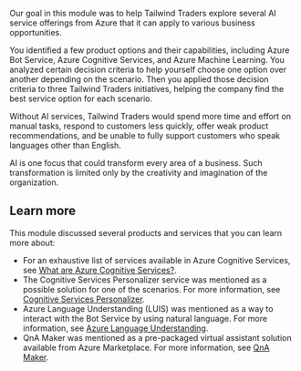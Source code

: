 Our goal in this module was to help Tailwind Traders explore several AI service offerings from Azure that it can apply to various business opportunities.

You identified a few product options and their capabilities, including Azure Bot Service, Azure Cognitive Services, and Azure Machine Learning. You analyzed certain decision criteria to help yourself choose one option over another depending on the scenario. Then you applied those decision criteria to three Tailwind Traders initiatives, helping the company find the best service option for each scenario.

Without AI services, Tailwind Traders would spend more time and effort on manual tasks, respond to customers less quickly, offer weak product recommendations, and be unable to fully support customers who speak languages other than English.

AI is one focus that could transform every area of a business. Such transformation is limited only by the creativity and imagination of the organization.

## Learn more

This module discussed several products and services that you can learn more about:

 -  For an exhaustive list of services available in Azure Cognitive Services, see [What are Azure Cognitive Services?](/azure/cognitive-services/what-are-cognitive-services?azure-portal=true).
 -  The Cognitive Services Personalizer service was mentioned as a possible solution for one of the scenarios. For more information, see [Cognitive Services Personalizer](https://azure.microsoft.com/services/cognitive-services/personalizer/?azure-portal=true).
 -  Azure Language Understanding (LUIS) was mentioned as a way to interact with the Bot Service by using natural language. For more information, see [Azure Language Understanding](https://www.luis.ai/?azure-portal=true).
 -  QnA Maker was mentioned as a pre-packaged virtual assistant solution available from Azure Marketplace. For more information, see [QnA Maker](https://www.qnamaker.ai/?azure-portal=true).